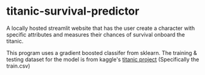 # titanic-survival-predictor
A locally hosted streamlit website that has the user create a character with specific attributes and measures their chances of survival onboard the titanic.

This program uses a gradient boosted classifer from sklearn. The training & testing dataset for the model is from kaggle's [titanic project]([url](https://www.kaggle.com/competitions/titanic/data?select=train.csv)https://www.kaggle.com/competitions/titanic/data?select=train.csv) (Specifically the train.csv)

